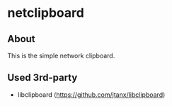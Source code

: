 # netclipboard

## About

This is the simple network clipboard.

## Used 3rd-party

* libclipboard (https://github.com/jtanx/libclipboard)